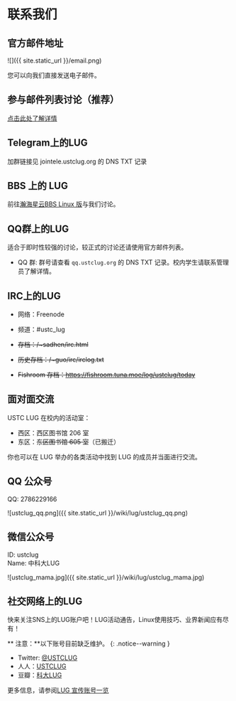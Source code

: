 ---
---
# 联系我们

## 官方邮件地址

![]({{ site.static_url }}/email.png)

您可以向我们直接发送电子邮件。

## 参与邮件列表讨论（推荐）

[点击此处了解详情](/wiki/lug/mailinglist)

## Telegram上的LUG

加群链接见 jointele.ustclug.org 的 DNS TXT 记录

## BBS 上的 LUG

前往[瀚海星云BBS Linux 版](https://bbs.ustc.edu.cn/cgi/bbsdoc?board=Linux)与我们讨论。

## QQ群上的LUG

适合于即时性较强的讨论，较正式的讨论还请使用官方邮件列表。

- QQ 群: 群号请查看 `qq.ustclug.org` 的 DNS TXT 记录。校内学生请联系管理员了解详情。

## IRC上的LUG

- 网络：Freenode
- 频道：#ustc_lug

- ~~存档：/~sadhen/irc.html~~
- ~~历史存档：/~guo/irc/irclog.txt~~
- ~~Fishroom 存档：<https://fishroom.tuna.moe/log/ustclug/today>~~

## 面对面交流

USTC LUG 在校内的活动室：

- 西区：西区图书馆 206 室
- 东区：~~东区图书馆 605 室~~（已搬迁）

你也可以在 LUG 举办的各类活动中找到 LUG 的成员并当面进行交流。

## QQ 公众号

QQ: 2786229166

![ustclug_qq.png]({{ site.static_url }}/wiki/lug/ustclug_qq.png)

## 微信公众号

ID: ustclug  
Name: 中科大LUG

![ustclug_mama.jpg]({{ site.static_url }}/wiki/lug/ustclug_mama.jpg)

## 社交网络上的LUG

快来关注SNS上的LUG账户吧！LUG活动通告，Linux使用技巧、业界新闻应有尽有！

**<i class="fas fa-exclamation-triangle"></i> 注意：**以下账号目前缺乏维护。
{: .notice--warning }

- Twitter: [@USTCLUG](http://www.twitter.com/ustclug/)
- 人人：[USTCLUG](http://www.renren.com/profile.do?id=345760436)
- 豆瓣：[科大LUG](http://www.douban.com/people/ustclug/)

更多信息，请参阅[LUG 宣传账号一览](/wiki/lug/sns)